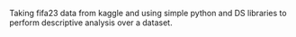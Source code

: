 Taking fifa23 data from kaggle and using simple python and DS libraries to perform descriptive analysis over a dataset.
